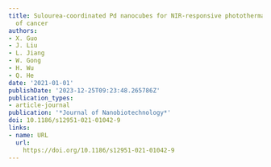 ```yaml
---
title: Sulourea-coordinated Pd nanocubes for NIR-responsive photothermal/H2S therapy
  of cancer
authors:
- X. Guo
- J. Liu
- L. Jiang
- W. Gong
- H. Wu
- Q. He
date: '2021-01-01'
publishDate: '2023-12-25T09:23:48.265786Z'
publication_types:
- article-journal
publication: '*Journal of Nanobiotechnology*'
doi: 10.1186/s12951-021-01042-9
links:
- name: URL
  url: 
    https://doi.org/10.1186/s12951-021-01042-9
---
```

